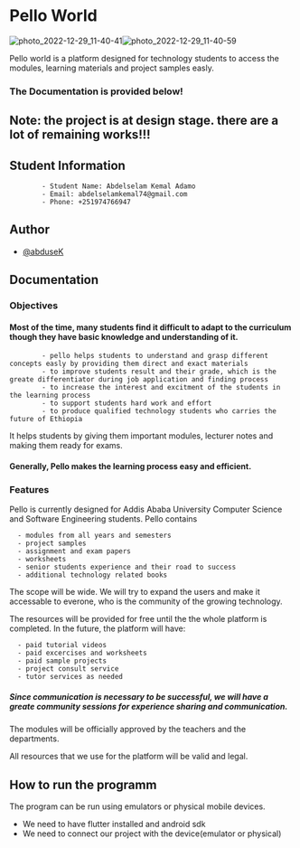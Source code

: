 
# Pello World

![photo_2022-12-29_11-40-41](https://user-images.githubusercontent.com/93039426/209922080-bfb6e445-5d93-4f7d-bcbc-0a3d38942d04.jpg)![photo_2022-12-29_11-40-59](https://user-images.githubusercontent.com/93039426/209922132-778b5646-c9b0-4082-b7cf-79e426392c19.jpg)

Pello world is a platform designed for technology students to access the modules, learning materials and project samples easly.

### The Documentation is provided below!


## Note: the project is at design stage. there are a lot of remaining works!!!

## Student Information

            - Student Name: Abdelselam Kemal Adamo
            - Email: abdelselamkemal74@gmail.com
            - Phone: +251974766947

## Author

- [@abduseK](https://www.github.com/abduseK)


## Documentation


### Objectives

#### Most of the time, many students find it difficult to adapt to the curriculum though they have basic knowledge and understanding of it.
      
            - pello helps students to understand and grasp different concepts easly by providing them direct and exact materials
            - to improve students result and their grade, which is the greate differentiator during job application and finding process
            - to increase the interest and excitment of the students in the learning process
            - to support students hard work and effort
            - to produce qualified technology students who carries the future of Ethiopia
            
It helps students by giving them important modules, lecturer notes and making them ready for exams.
            
#### Generally, Pello makes the learning process easy and efficient.

### Features

Pello is currently designed for Addis Ababa University Computer Science and Software Engineering students. Pello contains
      
      - modules from all years and semesters
      - project samples
      - assignment and exam papers
      - worksheets
      - senior students experience and their road to success
      - additional technology related books

The scope will be wide. We will try to expand the users and make it accessable to everone, who is the community of the growing technology.
     
The resources will be provided for free until the the whole platform is completed.
In the future, the platform will have:

      - paid tutorial videos
      - paid excercises and worksheets
      - paid sample projects
      - project consult service
      - tutor services as needed
      
##### Since communication is necessary to be successful, we will have a greate community sessions for experience sharing and communication. 
      

The modules will be officially approved by the teachers and the departments.

All resources that we use for the platform will be valid and legal.


## How to run the programm

The program can be run using emulators or physical mobile devices.

- We need to have flutter installed and android sdk
- We need to connect our project with the device(emulator or physical)
